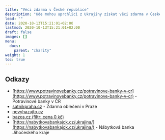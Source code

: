 ```yaml
---
title: "Věci zdarma v České republice"
description: "Kde mohou uprchlici z Ukrajiny získat věci zdarma v České republice."
lead: ""
date: 2020-10-13T15:21:01+02:00
lastmod: 2020-10-13T15:21:01+02:00
draft: false
images: []
menu:
  docs:
    parent: "charity"
weight: 1
toc: true
---
```


## Odkazy
* [https://www.potravinovebanky.cz/potravinove-banky-v-cr](https://www.potravinovebanky.cz/potravinove-banky-v-cr) - Potravinové banky v ČR
* [satnikpraha.cz](https://www.satnikpraha.cz/kontakty/) - Zdarma oblečení v Praze
* [nevyhazujto.cz](https://www.nevyhazujto.cz/)
* [bazos.cz (filtr: cena 0 kč)](https://www.bazos.cz/search.php?cenado=0)
* [https://nabytkovabankajck.cz/ukrajina/](https://nabytkovabankajck.cz/ukrajina/) - Nábytková banka Jihočeského kraje
